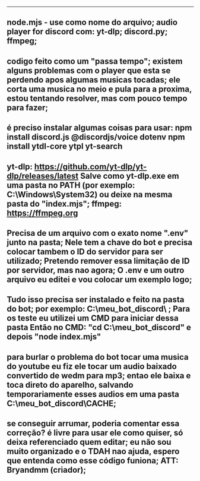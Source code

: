 ----------
node.mjs - use como nome do arquivo;
audio player for discord com: yt-dlp; discord.py; ffmpeg;
----------
codigo feito como um "passa tempo";
existem alguns problemas com o player que esta se perdendo apos algumas musicas tocadas;
ele corta uma musica no meio e pula para a proxima, 
estou tentando resolver, mas com pouco tempo para fazer;
----------
é preciso instalar algumas coisas para usar:
npm install discord.js @discordjs/voice dotenv
npm install ytdl-core ytpl yt-search
----------
yt-dlp: https://github.com/yt-dlp/yt-dlp/releases/latest
Salve como yt-dlp.exe em uma pasta no PATH (por exemplo: C:\Windows\System32) 
ou deixe na mesma pasta do "index.mjs";
ffmpeg: https://ffmpeg.org
---------
Precisa de um arquivo com o exato nome ".env" junto na pasta; 
Nele tem a chave do bot e precisa colocar tambem o ID do servidor para ser utilizado;
Pretendo remover essa limitação de ID por servidor, mas nao agora; 
O .env e um outro arquivo eu editei e vou colocar um exemplo logo;
-----------
Tudo isso precisa ser instalado e feito na pasta do bot;
por exemplo: C:\meu_bot_discord\ ; 
Para os teste eu utilizei um CMD para iniciar dessa pasta
Então no CMD: "cd C:\meu_bot_discord" e depois "node index.mjs"
---------
para burlar o problema do bot tocar uma musica do youtube eu fiz ele tocar um audio baixado convertido de wedm para mp3;
entao ele baixa e toca direto do aparelho, salvando temporariamente esses audios em uma pasta C:\meu_bot_discord\CACHE;
---------
se conseguir arrumar, poderia comentar essa correção?
é livre para usar ele como quiser, só deixa referenciado quem editar;
eu não sou muito organizado e o TDAH nao ajuda, espero que entenda como esse código funiona;
ATT: Bryandmm (criador);
----------
